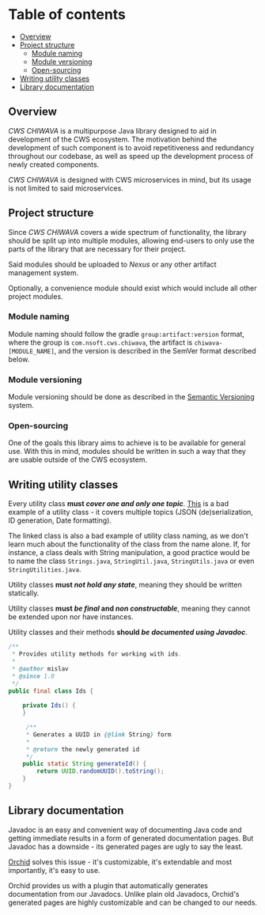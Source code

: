 # Table of contents

* [Overview](#overview)
* [Project structure](#project-structure)
  * [Module naming](#module-naming)
  * [Module versioning](#module-versioning)
  * [Open-sourcing](#open-sourcing)
* [Writing utility classes](#writing-utility-classes)
* [Library documentation](#library-documentation)    

## Overview

_CWS CHIWAVA_ is a multipurpose Java library designed to aid in development of the CWS ecosystem. The motivation behind the development of such component is to avoid repetitiveness and redundancy throughout our codebase, as well as speed up the development process of newly created components.

_CWS CHIWAVA_ is designed with CWS microservices in mind, but its usage is not limited to said microservices.

## Project structure

Since _CWS CHIWAVA_ covers a wide spectrum of functionality, the library should be split up into multiple modules, allowing end-users to only use the parts of the library that are necessary for their project.

Said modules should be uploaded to _Nexus_ or any other artifact management system.

Optionally, a convenience module should exist which would include all other project modules.

### Module naming

Module naming should follow the gradle `group:artifact:version` format, where the group is `com.nsoft.cws.chiwava`, the artifact is `chiwava-[MODULE_NAME]`, and the version is described in the SemVer format described below.

### Module versioning

Module versioning should be done as described in the [Semantic Versioning](https://semver.org/) system.

### Open-sourcing

One of the goals this library aims to achieve is to be available for general use. With this in mind, modules should be written in such a way that they are usable outside of the CWS ecosystem.

## Writing utility classes

Every utility class **must _cover one and only one topic_**. [This](https://github.com/nsftx/cws-storage-static-files/blob/master/src/application/src/main/java/com/nsoft/cws/storage/esef/application/common/util/RideUtil.java) is a bad example of a utility class - it covers multiple topics (JSON (de)serialization, ID generation, Date formatting).

The linked class is also a bad example of utility class naming, as we don't learn much about the functionality of the class from the name alone. If, for instance, a class deals with String manipulation, a good practice would be to name the class `Strings.java`, `StringUtil.java`, `StringUtils.java` or even `StringUtilities.java`.

Utility classes **must _not hold any state_**, meaning they should be written statically.

Utility classes **must _be final_ and _non constructable_**, meaning they cannot be extended upon nor have instances.

Utility classes and their methods **should _be documented using Javadoc_**.

```java
/**
 * Provides utility methods for working with ids.
 *
 * @author mislav
 * @since 1.0
 */
public final class Ids {
    
    private Ids() {
    }

     /**
     * Generates a UUID in {@link String} form
     *
     * @return the newly generated id
     */
    public static String generateId() {
        return UUID.randomUUID().toString();
    }
}
```

## Library documentation

Javadoc is an easy and convenient way of documenting Java code and getting immediate results in a form of generated documentation pages. But Javadoc has a downside - its generated pages are ugly to say the least.

[Orchid](https://github.com/JavaEden/Orchid) solves this issue - it's customizable, it's extendable and most importantly, it's easy to use.

Orchid provides us with a plugin that automatically generates documentation from our Javadocs. Unlike plain old Javadocs, Orchid's generated pages are highly customizable and can be changed to our needs.
